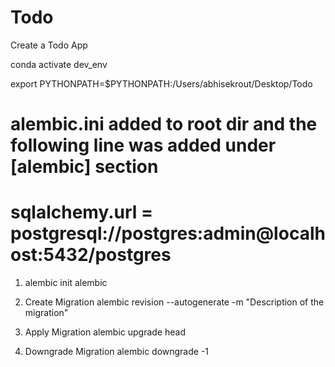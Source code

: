 # Todo
Create a Todo App

<!-- Conda Environment -->
conda activate dev_env


<!-- Set Path -->
export PYTHONPATH=$PYTHONPATH:/Users/abhisekrout/Desktop/Todo

<!-- Alembic Commands-->
# alembic.ini added to root dir and the following line was added under [alembic] section
# sqlalchemy.url = postgresql://postgres:admin@localhost:5432/postgres
1. alembic init alembic

2. Create Migration
alembic revision --autogenerate -m "Description of the migration"

3. Apply Migration
alembic upgrade head

4. Downgrade Migration
alembic downgrade -1
